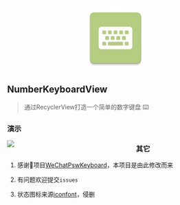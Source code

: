 <div align="center">
  <img src="./app/src/main/ic_launcher-web.png" width='150px' alt="ic_launcher-web">
</div>

## NumberKeyboardView

>通过RecyclerView打造一个简单的数字键盘 ⌨️

### 演示

<img src='https://gitee.com/plain-dev/oss/raw/master/upic_library/8dr7qE.gif' width = '300' style="float:left"   />

### 其它

1. 感谢🙏项目[WeChatPswKeyboard](https://github.com/zuiwuyuan/WeChatPswKeyboard)，本项目是由此修改而来

2. 有问题欢迎提交`issues`

3. 状态图标来源[iconfont](https://www.iconfont.cn/)，侵删